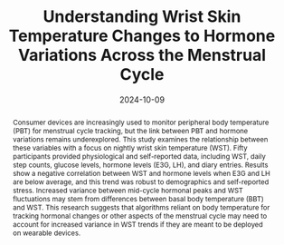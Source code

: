 ---
title: 'Understanding Wrist Skin Temperature Changes to Hormone Variations Across the Menstrual Cycle'
authors: 
- blue_lin
- helen_li
- ken_christofferson
- Shwetak N. Patel
- khai
- mariakakis
venue: Nature Partner Journal Women's Health
date: 2024-10-09
link: https://www.nature.com/articles/s44294-024-00037-9
thumbnail: /images/pubs/menstrual_temperature.jpg
abstract: |
  Consumer devices are increasingly used to monitor peripheral body temperature (PBT) for menstrual cycle tracking, but the link between PBT and hormone variations remains underexplored. This study examines the relationship between these variables with a focus on nightly wrist skin temperature (WST). Fifty participants provided physiological and self-reported data, including WST, daily step counts, glucose levels, hormone levels (E3G, LH), and diary entries. Results show a negative correlation between WST and hormone levels when E3G and LH are below average, and this trend was robust to demographics and self-reported stress. Increased variance between mid-cycle hormonal peaks and WST fluctuations may stem from differences between basal body temperature (BBT) and WST. This research suggests that algorithms reliant on body temperature for tracking hormonal changes or other aspects of the menstrual cycle may need to account for increased variance in WST trends if they are meant to be deployed on wearable devices.
---